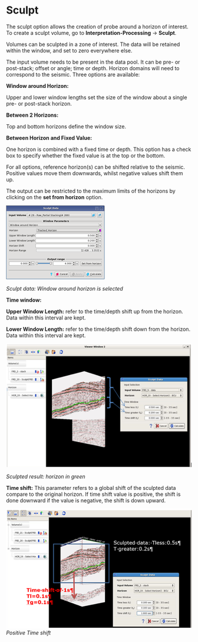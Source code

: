 # Sculpt

The sculpt option allows the creation of probe around a horizon of interest. To create a sculpt volume, go to **Interpretation-Processing** → **Sculpt**.

Volumes can be sculpted in a zone of interest. The data will be retained within the window, and set to zero everywhere else.

The input volume needs to be present in the data pool. It can be pre- or post-stack; offset or angle; time or depth. Horizon domains will need to correspond to the seismic. Three options are available:

**Window around Horizon:**

Upper and lower window lengths set the size of the window about a single pre- or post-stack horizon.

**Between 2 Horizons:**

Top and bottom horizons define the window size.

**Between Horizon and Fixed Value:**

One horizon is combined with a fixed time or depth. This option has a check box to specify whether the fixed value is at the top or the bottom.

For all options, reference horizon\(s\) can be shifted relative to the seismic. Positive values move them downwards, whilst negative values shift them up.

The output can be restricted to the maximum limits of the horizons by clicking on the **set from horizon** option.

![](../../.gitbook/assets/100_interpretation.png)

_Sculpt data: Window around horizon is selected_

**Time window:**

**Upper Window Length:** refer to the time/depth shift up from the horizon. Data within this interval are kept.

**Lower Window Length:** refer to the time/depth shift down from the horizon. Data within this interval are kept.

![](../../.gitbook/assets/101_interpretation.png)

_Sculpted result: horizon in green_

**Time shift:** This parameter refers to a global shift of the sculpted data compare to the original horizon. If time shift value is positive, the shift is done downward if the value is negative, the shift is down upward.

![](../../.gitbook/assets/102_interpretation.png)  
_Positive Time shift_

